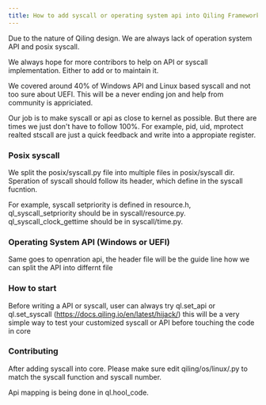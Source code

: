 ```yaml
---
title: How to add syscall or operating system api into Qiling Framework
---
```


Due to the nature of Qiling design. We are always lack of operation system API and posix syscall.

We always hope for more contribors to help on API or syscall implementation. Either to add or to maintain it.

We covered around 40% of Windows API and Linux based syscall and not too sure about UEFI. This will be a never ending jon and help from community is appriciated.

Our job is to make syscall or api as close to kernel as possible. But there are times we just don't have to follow 100%. For example, pid, uid, mprotect realted stscall are just a quick feedback and write into a appropiate register.

### Posix syscall
We split the posix/syscall.py file into multiple files in posix/syscall dir. Speration of  syscall should follow its header, which define in the syscall fucntion. 

For example, syscall setpriority is defined in resource.h, ql_syscall_setpriority should be in syscall/resource.py. ql_syscall_clock_gettime should be in syscall/time.py.

### Operating System API (Windows or UEFI)
Same goes to openration api, the header file will be the guide line how we can split the API into differnt file

### How to start
Before writing a API or syscall, user can always try ql.set_api or ql.set_syscall (https://docs.qiling.io/en/latest/hijack/) this will be a very simple way to test your customized syscall or API before touching the code in core

### Contributing
After adding syscall into core. Please make sure edit qiling/os/linux/<arch>.py to match the syscall function and syscall number.

Api mapping is being done in ql.hool_code. 

